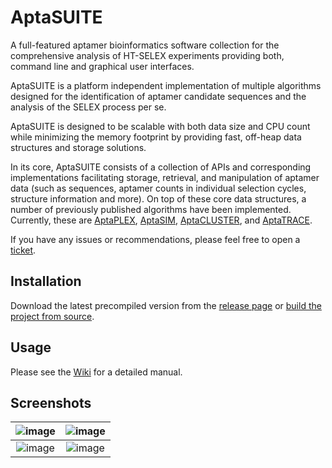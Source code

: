# AptaSUITE
A full-featured aptamer bioinformatics software collection for the comprehensive analysis of HT-SELEX experiments providing both, command line and graphical user interfaces.

AptaSUITE is a platform independent implementation of multiple algorithms designed for the identification of aptamer candidate sequences and the analysis of the SELEX process per se.

AptaSUITE is designed to be scalable with both data size and CPU count while minimizing the memory footprint by providing fast, off-heap data structures and storage solutions.

In its core, AptaSUITE consists of a collection of APIs and corresponding implementations facilitating storage, retrieval, and manipulation of aptamer data (such as sequences, aptamer counts in individual selection cycles, structure information and more). On top of these core data structures, a number of previously published algorithms have been implemented. Currently, these are [AptaPLEX](https://www.ncbi.nlm.nih.gov/pubmed/27080809), [AptaSIM](https://www.ncbi.nlm.nih.gov/pubmed/25870409), [AptaCLUSTER](https://www.ncbi.nlm.nih.gov/pubmed/25558474), and [AptaTRACE](https://www.ncbi.nlm.nih.gov/pubmed/27467247).

If you have any issues or recommendations, please feel free to open a [ticket](https://github.com/drivenbyentropy/aptasuite/issues).

## Installation
Download the latest precompiled version from the [release page](https://github.com/drivenbyentropy/aptasuite/releases) or [build the project from source](https://github.com/drivenbyentropy/aptasuite/wiki/Compiling-from-source).

## Usage
Please see the [Wiki](https://github.com/drivenbyentropy/aptasuite/wiki) for a detailed manual.

## Screenshots
![image](https://drivenbyentropy.github.io/images/screnshot2.png)  |  ![image](https://drivenbyentropy.github.io/images/screnshot4.png)
:-------------------------:|:-------------------------:
![image](https://drivenbyentropy.github.io/images/screnshot1.png)  |  ![image](https://drivenbyentropy.github.io/images/screnshot3.png)


